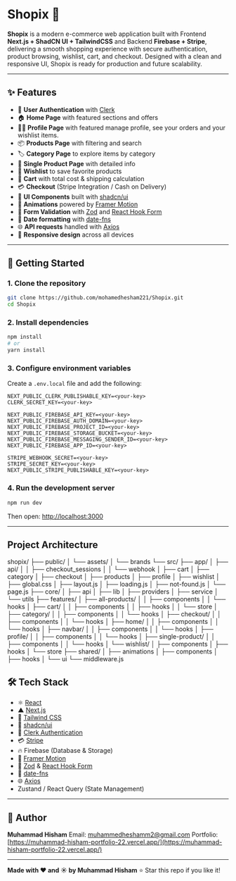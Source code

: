 # Shopix 🛒

**Shopix** is a modern e-commerce web application built with Frontend **Next.js + ShadCN UI + TailwindCSS** and Backend **Firebase + Stripe**, delivering a smooth shopping experience with secure authentication, product browsing, wishlist, cart, and checkout. Designed with a clean and responsive UI, Shopix is ready for production and future scalability.

---

## ✨ Features

* 🔑 **User Authentication** with [Clerk](https://clerk.com)
* 🏠 **Home Page** with featured sections and offers
* 👨‍💼 **Profile Page** with featured manage profile, see your orders and your wishlist items.
* 📦 **Products Page** with filtering and search
* 🏷️ **Category Page** to explore items by category
* 📖 **Single Product Page** with detailed info
* 💖 **Wishlist** to save favorite products
* 🛒 **Cart** with total cost & shipping calculation
* 💳 **Checkout** (Stripe Integration / Cash on Delivery)
* 🎨 **UI Components** built with [shadcn/ui](https://ui.shadcn.com/)
* 🕺 **Animations** powered by [Framer Motion](https://www.framer.com/motion/)
* 🧾 **Form Validation** with [Zod](https://github.com/colinhacks/zod) and [React Hook Form](https://react-hook-form.com/)
* 📅 **Date formatting** with [date-fns](https://date-fns.org/)
* 🌐 **API requests** handled with [Axios](https://axios-http.com/)
* 📱 **Responsive design** across all devices

---

## 🚀 Getting Started

### 1. Clone the repository

```bash
git clone https://github.com/mohamedhesham221/Shopix.git
cd Shopix
```

### 2. Install dependencies

```bash
npm install
# or
yarn install
```

### 3. Configure environment variables

Create a `.env.local` file and add the following:

```env
NEXT_PUBLIC_CLERK_PUBLISHABLE_KEY=<your-key>
CLERK_SECRET_KEY=<your-key>

NEXT_PUBLIC_FIREBASE_API_KEY=<your-key>
NEXT_PUBLIC_FIREBASE_AUTH_DOMAIN=<your-key>
NEXT_PUBLIC_FIREBASE_PROJECT_ID=<your-key>
NEXT_PUBLIC_FIREBASE_STORAGE_BUCKET=<your-key>
NEXT_PUBLIC_FIREBASE_MESSAGING_SENDER_ID=<your-key>
NEXT_PUBLIC_FIREBASE_APP_ID=<your-key>

STRIPE_WEBHOOK_SECRET=<your-key>
STRIPE_SECRET_KEY=<your-key>
NEXT_PUBLIC_STRIPE_PUBLISHABLE_KEY=<your-key>
```

### 4. Run the development server

```bash
npm run dev
```

Then open: [http://localhost:3000](http://localhost:3000)

---

## Project Architecture

shopix/
├── public/
│   └── assets/
│       └── brands
└── src/
    ├── app/
    │   ├── api/
    │   │   ├── checkout_sessions
    │   │   └── webhook
    │   ├── cart
    │   ├── category
    │   ├── checkout
    │   ├── products
    │   ├── profile
    │   ├── wishlist
    │   ├── global.css
    │   ├── layout.js
    │   ├── loading.js
    │   ├── not-found.js
    │   └── page.js
    ├── core/
    │   ├── api
    │   ├── lib
    │   ├── providers
    │   ├── service
    │   └── utils
    ├── features/
    │   ├── all-products/
    │   │   ├── components
    │   │   └── hooks
    │   ├── cart/
    │   │   ├── components
    │   │   ├── hooks
    │   │   └── store
    │   ├── category/
    │   │   ├── components
    │   │   └── hooks
    │   ├── checkout/
    │   │   ├── components
    │   │   └── hooks
    │   ├── home/
    │   │   ├── components
    │   │   └── hooks
    │   ├── navbar/
    │   │   ├── components
    │   │   └── hooks
    │   ├── profile/
    │   │   ├── components
    │   │   └── hooks
    │   ├── single-product/
    │   │   ├── components
    │   │   └── hooks
    │   └── wishlist/
    │       ├── components
    │       ├── hooks
    │       └── store
    ├── shared/
    │   ├── animations
    │   ├── components
    │   ├── hooks
    │   └── ui
    └── middleware.js

## 🛠️ Tech Stack

* ⚛️ [React](https://reactjs.org/)
* ▲ [Next.js](https://nextjs.org/)
* 🎨 [Tailwind CSS](https://tailwindcss.com/)
* 🎨 [shadcn/ui](https://ui.shadcn.com/)
* 🔐 [Clerk Authentication](https://clerk.com/)
* 💳 [Stripe](https://stripe.com/)
* 🔥 Firebase (Database & Storage)
* 🕺 [Framer Motion](https://www.framer.com/motion/)
* 🧾 [Zod](https://github.com/colinhacks/zod) & [React Hook Form](https://react-hook-form.com/)
* 📅 [date-fns](https://date-fns.org/)
* 🌐 [Axios](https://axios-http.com/)
* Zustand / React Query (State Management)

---

## 👤 Author

**Muhammad Hisham**
Email: [muhammedheshamm2@gmail.com](mailto:muhammedheshamm2@gmail.com)
Portfolio: [https://muhammad-hisham-portfolio-22.vercel.app/](https://muhammad-hisham-portfolio-22.vercel.app/)

---

**Made with ❤️ and ☀️ by Muhammad Hisham**
⭐ Star this repo if you like it!
